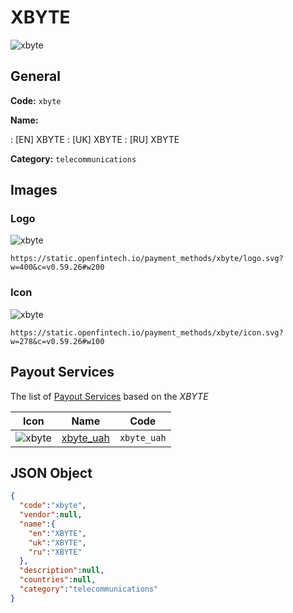 
# XBYTE 
![xbyte](https://static.openfintech.io/payment_methods/xbyte/logo.svg?w=400&c=v0.59.26#w200)  

## General 
**Code:** `xbyte` 
 
**Name:** 
 
:	[EN] XBYTE 
:	[UK] XBYTE 
:	[RU] XBYTE 
 
**Category:** `telecommunications` 
 

## Images 

### Logo 
![xbyte](https://static.openfintech.io/payment_methods/xbyte/logo.svg?w=400&c=v0.59.26#w200)  

```
https://static.openfintech.io/payment_methods/xbyte/logo.svg?w=400&c=v0.59.26#w200
```  

### Icon 
![xbyte](https://static.openfintech.io/payment_methods/xbyte/icon.svg?w=278&c=v0.59.26#w100)  

```
https://static.openfintech.io/payment_methods/xbyte/icon.svg?w=278&c=v0.59.26#w100
```  

## Payout Services 
 
The list of [Payout Services](/payout-services/) based on the _XBYTE_ 

|Icon|Name|Code| 
|:---:|:---:|:---:| 
|![xbyte](https://static.openfintech.io/payout_methods/xbyte/icon.png?w=278&c=v0.59.26#w40) |[xbyte_uah](/payout-services/xbyte_uah/)|`xbyte_uah`| 
 

## JSON Object 

```json
{
  "code":"xbyte",
  "vendor":null,
  "name":{
    "en":"XBYTE",
    "uk":"XBYTE",
    "ru":"XBYTE"
  },
  "description":null,
  "countries":null,
  "category":"telecommunications"
}
```  
